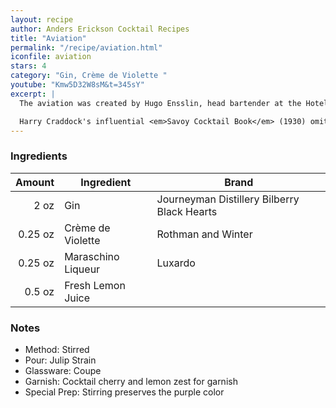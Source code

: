 ```yaml
---
layout: recipe
author: Anders Erickson Cocktail Recipes
title: "Aviation"
permalink: "/recipe/aviation.html"
iconfile: aviation
stars: 4
category: "Gin, Crème de Violette "
youtube: "Kmw5D32W8sM&t=345sY"
excerpt: |
  The aviation was created by Hugo Ensslin, head bartender at the Hotel Wallick in New York, in the early twentieth century. The first published recipe appeared in Ensslin's 1916 <em>Recipes for Mixed Drinks</em>. Ensslin's recipe called for two thirds El Bart gin, one third lemon juice, 2 dashes maraschino liqueur, and 2 dashes crème de violette.<br /><br />

  Harry Craddock's influential <em>Savoy Cocktail Book</em> (1930) omitted the crème de violette, calling for a mixture of two thirds dry gin, one third lemon juice and two dashes of maraschino. Many later bartenders have followed Craddock's lead, leaving out the difficult-to-find violet liqueur.
---
```


### Ingredients

|  Amount | Ingredient         | Brand                                       |
| ------: | ------------------ | ------------------------------------------- |
|    2 oz | Gin                | Journeyman Distillery Bilberry Black Hearts |
| 0.25 oz | Crème de Violette  | Rothman and Winter                          |
| 0.25 oz | Maraschino Liqueur | Luxardo                                     |
|  0.5 oz | Fresh Lemon Juice  |

### Notes

- Method: Stirred
- Pour: Julip Strain
- Glassware: Coupe
- Garnish: Cocktail cherry and lemon zest for garnish
- Special Prep: Stirring preserves the purple color

